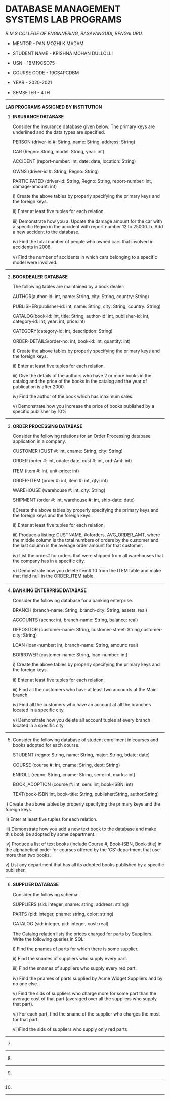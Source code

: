 # DATABASE MANAGEMENT SYSTEMS LAB PROGRAMS





*B.M.S COLLEGE OF ENGINNERING, BASAVANGUDI, BENGALURU.*

* MENTOR - PANIMOZHI K MADAM 

* STUDENT NAME - KRISHNA MOHAN DULLOLLI

* USN - 1BM19CSO75

* COURSE CODE - 19CS4PCDBM

* YEAR - 2020-2021

* SEMSETER - 4TH


***********************************************************************








******LAB PROGRAMS ASSIGNED BY INSTITUTION******










1)   **INSURANCE DATABASE**

     Consider the Insurance database given below. The primary keys are underlined and the data types are specified.
    
     PERSON (driver-id #: String, name: String, address: String)
   
     CAR (Regno: String, model: String, year: int)
   
     ACCIDENT (report-number: int, date: date, location: String)
   
     OWNS (driver-id #: String, Regno: String)
   
     PARTICIPATED (driver-id: String, Regno: String, report-number: int, damage-amount: int)
   
     i) Create the above tables by properly specifying the primary keys and the foreign keys.
   
     ii) Enter at least five tuples for each relation.
   
     iii) Demonstrate how you
        a. Update the damage amount for the car with a specific Regno in the accident with report number 12 to 25000.
        b. Add a new accident to the database.
        
     iv) Find the total number of people who owned cars that involved in accidents in 2008.
   
     v) Find the number of accidents in which cars belonging to a specific model were involved.

----------------------------------------------------------------------------------------------------

2) **BOOKDEALER DATABASE**
 
   The following tables are maintained by a book dealer:
   
   AUTHOR(author-id: int, name: String, city: String, country: String)
   
   PUBLISHER(publisher-id: int, name: String, city: String, country: String)
   
   CATALOG(book-id: int, title: String, author-id: int, publisher-id: int, category-id: int, year: int, price:int)
   
   CATEGORY(category-id: int, description: String)
   
   ORDER-DETAILS(order-no: int, book-id: int, quantity: int)
   
   i) Create the above tables by properly specifying the primary keys and the foreign keys.
   
   ii) Enter at least five tuples for each relation.
   
   iii) Give the details of the authors who have 2 or more books in the catalog and the price of the books in the catalog and the year of publication is after 2000.
   
   iv) Find the author of the book which has maximum sales.
   
   v) Demonstrate how you increase the price of books published by a specific publisher by 10%

----------------------------------------------------------------------------------------------------

3) **ORDER PROCESSING DATABASE**
  
   Consider the following relations for an Order Processing database application in a company.
   
   CUSTOMER (CUST #: int, cname: String, city: String)
   
   ORDER (order #: int, odate: date, cust #: int, ord-Amt: int)
   
   ITEM (item #: int, unit-price: int)
   
   ORDER-ITEM (order #: int, item #: int, qty: int)
   
   WAREHOUSE (warehouse #: int, city: String)
   
   SHIPMENT (order #: int, warehouse #: int, ship-date: date)
   
   i)Create the above tables by properly specifying the primary keys and the foreign keys and the foreign keys.
   
   ii) Enter at least five tuples for each relation.
   
   iii) Produce a listing: CUSTNAME, #oforders, AVG_ORDER_AMT, where the middle column is the total numbers of orders by the customer and the last column is the average order
   amount for that customer.
   
   iv) List the order# for orders that were shipped from all warehouses that the company has in a specific city.
   
   v) Demonstrate how you delete item# 10 from the ITEM table and make that field null in the ORDER_ITEM table.


----------------------------------------------------------------------------------------------------

4)  **BANKING ENTERPRISE DATABASE**
  
    Consider the following database for a banking enterprise.
   
    BRANCH (branch-name: String, branch-city: String, assets: real)
   
    ACCOUNTS (accno: int, branch-name: String, balance: real)
   
    DEPOSITOR (customer-name: String, customer-street: String,customer-city: String)
   
    LOAN (loan-number: int, branch-name: String, amount: real)
   
    BORROWER (customer-name: String, loan-number: int)
   
    i) Create the above tables by properly specifying the primary keys and the foreign keys.
   
    ii) Enter at least five tuples for each relation.
   
    iii) Find all the customers who have at least two accounts at the Main branch.
   
    iv) Find all the customers who have an account at all the branches located in a specific city.
   
    v) Demonstrate how you delete all account tuples at every branch located in a specific city

----------------------------------------------------------------------------------------------------
5) Consider the following database of student enrollment in courses and books adopted for
   each course.
   
    STUDENT (regno: String, name: String, major: String, bdate: date)
    
    COURSE (course #: int, cname: String, dept: String)
    
    ENROLL (regno: String, cname: String, sem: int, marks: int)
    
    BOOK_ADOPTION (course #: int, sem: int, book-ISBN: int)
    
    TEXT(book-ISBN:int, book-title: String, publisher:String, author:String)
    
 i) Create the above tables by properly specifying the primary keys and the foreign keys.
 
 ii) Enter at least five tuples for each relation.
 
 iii) Demonstrate how you add a new text book to the database and make this book be
      adopted by some department.
      
 iv) Produce a list of text books (include Course #, Book-ISBN, Book-title) in the
     alphabetical order for courses offered by the ‘CS’ department that use more than two
     books.
     
 v) List any department that has all its adopted books published by a specific publisher.


----------------------------------------------------------------------------------------------------
6) **SUPPLIER DATABASE**
   
   Consider the following schema:
   
   SUPPLIERS (sid: integer, sname: string, address: string)
   
   PARTS (pid: integer, pname: string, color: string)
   
   CATALOG (sid: integer, pid: integer, cost: real)
   
   The Catalog relation lists the prices charged for parts by Suppliers. Write the following queries in SQL:
   
   i) Find the pnames of parts for which there is some supplier.
   
   ii) Find the snames of suppliers who supply every part.
   
   iii) Find the snames of suppliers who supply every red part.
   
   iv) Find the pnames of parts supplied by Acme Widget Suppliers and by no one else.
   
   v) Find the sids of suppliers who charge more for some part than the average cost of that part (averaged over all the suppliers who supply that part).
   
   vi) For each part, find the sname of the supplier who charges the most for that part.
   
   vii)Find the sids of suppliers who supply only red parts

----------------------------------------------------------------------------------------------------
7) 


----------------------------------------------------------------------------------------------------

8) 


----------------------------------------------------------------------------------------------------
9) 

----------------------------------------------------------------------------------------------------
10) 
 
 
----------------------------------------------------------------------------------------------------

